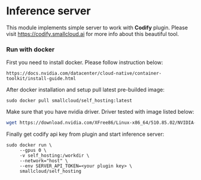 # Inference server

This module implements simple server to work with **Codify** plugin.
Please visit https://codify.smallcloud.ai for more info about this beautiful tool.

### Run with docker

First you need to install docker. Please follow instruction below:
```shell
https://docs.nvidia.com/datacenter/cloud-native/container-toolkit/install-guide.html
```
After docker installation and setup pull latest pre-builded image:
```shell
sudo docker pull smallcloud/self_hosting:latest
```
Make sure that you have nvidia driver. Driver tested with image listed below:
```bash
wget https://download.nvidia.com/XFree86/Linux-x86_64/510.85.02/NVIDIA-Linux-x86_64-510.85.02.run
```
Finally get codify api key from plugin and start inference server:
```shell
sudo docker run \
     --gpus 0 \
     -v self_hosting:/workdir \
     --network="host" \
     --env SERVER_API_TOKEN=<your plugin key> \
     smallcloud/self_hosting
```